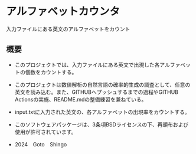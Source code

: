 # アルファベットカウンタ

入力ファイルにある英文のアルファベットをカウント

## 概要

- このプロジェクトでは、入力ファイルにある英文で出現した各アルファベットの個数をカウントする。 
- このプロジェクトは数値解析の自然言語の確率的生成の調査として、任意の英文を読み込む。また、GITHUBへプッシュするまでの過程やGITHUB Actionsの実施、README.mdの整備練習を兼ねている。
- input.txtに入力された英文の、各アルファベットの出現率をカウントする。

- このソフトウェアパッケージは、3条項BSDライセンスの下、再頒布および使用が許可されています。
- 2024　Goto　Shingo
